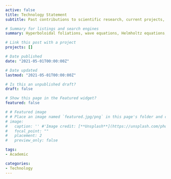 ```yaml
---
active: false
title: Technology Statement
subtitle: Past contributions to scientific research, current projects, and future plans.

# Summary for listings and search engines
summary: Hyperboloidal foliations, wave equations, Helmholtz equations, applied relativity, adaptive Kalman regression for numerical weather forecasting, central schemes for conservation laws.

# Link this post with a project
projects: []

# Date published
date: "2021-05-01T00:00:00Z"

# Date updated
lastmod: "2021-05-01T00:00:00Z"

# Is this an unpublished draft?
draft: false

# Show this page in the Featured widget?
featured: false

# # Featured image
# # Place an image named `featured.jpg/png` in this page's folder and customize its options here.
# image:
#   caption: '' #'Image credit: [**Unsplash**](https://unsplash.com/photos/CpkOjOcXdUY)'
#   focal_point: ""
#   placement: 2
#   preview_only: false

tags:
- Academic

categories:
- Technology
---
```

